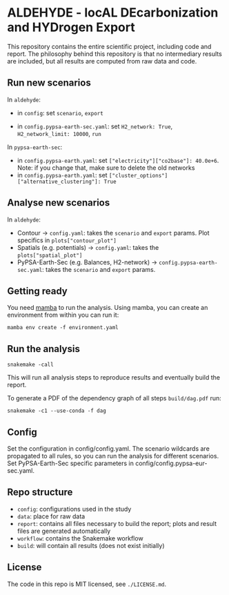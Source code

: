 # ALDEHYDE - locAL DEcarbonization and HYDrogen Export

This repository contains the entire scientific project, including code and report. The philosophy behind this repository is that no intermediary results are included, but all results are computed from raw data and code.

## Run new scenarios
In `aldehyde`:

* in `config`: set `scenario`, `export`
    
* in `config.pypsa-earth-sec.yaml`: set `H2_network: True`, `H2_network_limit: 10000`, `run`

In `pypsa-earth-sec`:
* in `config.pypsa-earth.yaml`: set `["electricity"]["co2base"]: 40.0e+6`. Note: if you change that, make sure to delete the old networks
* in `config.pypsa-earth.yaml`: set `["cluster_options"]["alternative_clustering"]: True`

## Analyse new scenarios
In `aldehyde`:

* Contour -> `config.yaml`: takes the `scenario` and `export` params. Plot specifics in `plots["contour_plot"]`
* Spatials (e.g. potentials) -> `config.yaml`: takes the `plots["spatial_plot"]`
* PyPSA-Earth-Sec (e.g. Balances, H2-network) -> `config.pypsa-earth-sec.yaml`: takes the `scenario` and `export` params.



## Getting ready

You need [mamba](https://mamba.readthedocs.io/en/latest/) to run the analysis. Using mamba, you can create an environment from within you can run it:

    mamba env create -f environment.yaml

## Run the analysis

    snakemake -call

This will run all analysis steps to reproduce results and eventually build the report.

To generate a PDF of the dependency graph of all steps `build/dag.pdf` run:

    snakemake -c1 --use-conda -f dag

## Config

Set the configuration in config/config.yaml. The scenario wildcards are propagated to all rules, so you can run the analysis for different scenarios.
Set PyPSA-Earth-Sec specific parameters in config/config.pypsa-eur-sec.yaml.

## Repo structure

* `config`: configurations used in the study
* `data`: place for raw data
* `report`: contains all files necessary to build the report; plots and result files are generated automatically
* `workflow`: contains the Snakemake workflow
* `build`: will contain all results (does not exist initially)

## License

The code in this repo is MIT licensed, see `./LICENSE.md`.
